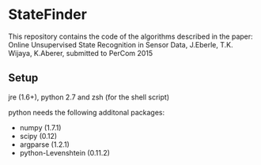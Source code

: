 StateFinder
===========

This repository contains the code of the algorithms described in the paper: Online Unsupervised State Recognition in Sensor Data, J.Eberle, T.K. Wijaya, K.Aberer, submitted to PerCom 2015


Setup
------

jre (1.6+), python 2.7 and zsh (for the shell script)

python needs the following additonal packages:
 - numpy (1.7.1)
 - scipy (0.12)
 - argparse (1.2.1)
 - python-Levenshtein (0.11.2)
